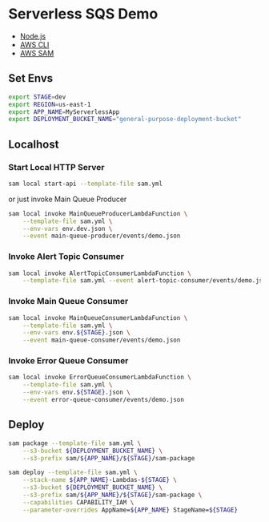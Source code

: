 # Serverless SQS Demo

 - [Node.js](https://nodejs.org/en)
 - [AWS CLI](https://docs.aws.amazon.com/pt_br/cli/latest/userguide/getting-started-install.html)
 - [AWS SAM](https://docs.aws.amazon.com/serverless-application-model/latest/developerguide/install-sam-cli.html)


## Set Envs

```bash
export STAGE=dev
export REGION=us-east-1
export APP_NAME=MyServerlessApp
export DEPLOYMENT_BUCKET_NAME="general-purpose-deployment-bucket"
```

## Localhost

### Start Local HTTP Server

```bash
sam local start-api --template-file sam.yml
```

or just invoke Main Queue Producer

```bash
sam local invoke MainQueueProducerLambdaFunction \
    --template-file sam.yml \
    --env-vars env.dev.json \
    --event main-queue-producer/events/demo.json
```

### Invoke Alert Topic Consumer

```bash
sam local invoke AlertTopicConsumerLambdaFunction \
    --template-file sam.yml --event alert-topic-consumer/events/demo.json
```

### Invoke Main Queue Consumer

```bash
sam local invoke MainQueueConsumerLambdaFunction \
    --template-file sam.yml \
    --env-vars env.${STAGE}.json \
    --event main-queue-consumer/events/demo.json
```

### Invoke Error Queue Consumer

```bash
sam local invoke ErrorQueueConsumerLambdaFunction \
    --template-file sam.yml \
    --env-vars env.${STAGE}.json \
    --event error-queue-consumer/events/demo.json
```

## Deploy

```bash
sam package --template-file sam.yml \
    --s3-bucket ${DEPLOYMENT_BUCKET_NAME} \
    --s3-prefix sam/${APP_NAME}/${STAGE}/sam-package
```

```bash
sam deploy --template-file sam.yml \
    --stack-name ${APP_NAME}-Lambdas-${STAGE} \
    --s3-bucket ${DEPLOYMENT_BUCKET_NAME} \
    --s3-prefix sam/${APP_NAME}/${STAGE}/sam-package \
    --capabilities CAPABILITY_IAM \
    --parameter-overrides AppName=${APP_NAME} StageName=${STAGE}
```
